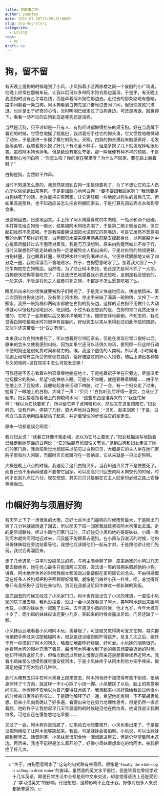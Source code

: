 ```yaml
---
title: 狗故事二则
author: yuanfan
date: 2022-07-28T21:59:31+0800
slug: dog-dog-story
categories:
  - Living
tags:
  - 狗
draft: no
---
```

<font face="微软雅黑">

<!--more-->

# 狗，留不留

有天晚上遛狗的时候碰到了小凤，小凤指着小区两栋楼之间一个废旧的小广场说，他晚上经常在那骑车玩，让我以后可以多带阿木狗去那边溜溜。于是乎，有天晚上我遛狗时没有走寻常路线，而是牵着阿木狗往那边去。走过去的那条路略有些暗，路中间躺着一条白狗。阿木狗看到白狗先是兴奋地过去闻了闻，但很快就败兴撤退。也许是出于好奇的心情，当时明明已经走过了白狗身边，可还是折返，回身蹲下，看看一动不动的白狗到底是死狗还是活狗。

当然是活狗，只不过却是一只有人、有狗经过都懒得抬头的黛玉狗。好在当我蹲下看它的时候，它惯性地摇了摇尾巴，我试着把手往它的狗头凑，它又惯性地略微动了动头，于是我进一步摸了摸它的狗头。天啊，白狗的狗头摸起来触感真好，毛发超级柔软，我顺着狗头摸了好几下有点爱不释手，但是多摸了几下就发现掉毛很厉害。虽然阿木狗也掉毛，但是绝没有那么夸张，那一瞬我便有种不祥的预感，于是我很耐心地问白狗：“你怎么啦？你的家在哪里呀？为什么不回家，要在路上躺着呀？”

白狗是狗，当然默不作声。

当时不知道怎么想的，我忽然联想到白狗一定是快要死了，为了不想让它的主人伤心所以偷偷跑出来等死，于是更加耐心地问白狗：“要不要跟我回家呀？”我想要是白狗快死了的话，也许能把它带回家，让它更舒服一些地度过狗生的最后几天。但如果真是那样，也不知道应该怎么把白狗挪回家去，于是打算先回去弄点水和狗零食来。

迅速地回去。迅速地回来。手上拎了阿木狗最喜欢的牛肉粒、一瓶水和两个纸碗。本打算先给白狗倒一碗水，结果被阿木狗抢先喝了，于是第二碗才倒给白狗，但它起初竟然不愿意喝。于是我端着碗试图把水递到它的狗嘴边，可是它居然不愿意喝我的水到了那样的程度。白狗眼见水要来便用两条前腿支撑起身体，以狗屁股为中心拖着后腿转过去半圈背对着我。我是万万没想到，原来白狗竟然如此不良于行，当时又联想到不能走路的白狗一定是被狗主人扔出来的，于是对白狗的怜惜更甚。白狗转圈，我也跟着转圈，继续把水往它的狗嘴递过去。它便继续腼腆地又转了四分之一圈，我继续锲而不舍地递水。终于，白狗愿意喝水了[^1]。接着我又倒了一小把牛肉粒在白狗嘴边。当然啦，为了防止阿木来抢，也还是先给阿木抓了一大把。白狗很快把狗零食吃完了，并且还巴巴地望着我示意还想吃，这倒是我没想到的。一般来讲，不管是将死之人或者将死之狗，不都是不怎么愿意吃喝了么。

眼见带出来的水很快就要被狗子们喝完了，于是我又快速地回去，快速地回来。第二次回到白狗身边时，没有带上阿木狗，空出手来端了满满一碗狗粮，又拎了一大瓶水。我把一碗狗粮和两碗水都放在白狗的狗头边，这样的话白狗不用做什么大动作就可以很轻松地喝到水、吃到粮。不过令我没想到的是，白狗的胃口竟然还挺不错的，它吃了一会狗粮以后又懒洋洋地喝了水，随即安详地躺倒。不知怎的，我总觉得白狗吃粮喝水时的眼神有些躲闪，好似狗生以来从未得到过如此体贴的照顾，又似乎还夹带着一分“受之有愧”。

本来我以为白狗快要死了，所以想着将它带回家去，但是在发现它胃口很好以后，原来的念头又使我感到纠结。因为如果它还可以活很久的话，要照顾一只这样行动不便的狗还是很耗费时间和精力的。唉，我这个虚伪的人类啊。所以说--小时候电视剧上经常有主角受伤昏倒在路边，恰好被路过的好心人搭救，随后上演出各种情与义的戏码--这在现实中怎么可能发生嘛！

可我还是不忍心看着白狗孤零零地躺在地上，于是抱着裙子坐在它旁边，尽量温柔地抚摸它的狗头，希望它能快些入睡。可是它不肯睡，就是要睁着眼睛……由于坐在地上久了屁股疼，我便站起身来活动下四肢。过了一会，有一个妇女走了过来，她看了一眼地上的白狗，大喊了一声：“贝贝！”白狗听到后吓得一激灵，立马坐了起来。妇女接着指着地上的狗粮和水问：“这些东西是谁弄来的？”我连忙解释：“我以为它快要死了，所以给它弄了点狗粮和水，然后又在这里陪陪它。”妇女听完，没有作声，停顿了几秒，更大声地对白狗说：“贝贝，起来回家！”于是，白狗立马乖乖地用四条腿站了起来，并迈着轻快的步伐往它的家走去。

原来一切都是误会啊喂！

我对妇女说：“我看它好像不能走动，还以为它马上要死了。”妇女轻描淡写地指着已经走到她前面的白狗说：“它的后腿有风湿性关节炎。”见到白狗和妇女走进了她们的家门后，我后知后觉地想起来以前见过白狗贝贝，大概是它的主人坐在她们家院子里和别人闲聊，而那时贝贝就蹲守在一旁纳凉，它从来就是一只淡定狗啊。

大概是晚上八点的时候，我遇见了这只白狗贝贝。当我知道贝贝并不是快要死了，而自己也不用再纠结要不要带它回家，可以高高兴兴回去向阿木狗交代的时候，时间才走到九点过八分。现在想想，其实贝贝只是躺在它主人回家的必经之路上安静等待而已。

# 巾帼好狗与须眉好狗

有天早上下了一场很急的大雨，正好七点半出门遛狗的时候雨势最大，于是刚出门转了几分钟就被雨逼了回去，所以那天下班一回家我就赶紧把阿木狗带出去溜。走的是常规路线，经过小凤他们家门口时，正好碰见小凤和他的哥哥妹妹。小凤一看到阿木就笑呵呵地迎过来，问我能不能跟着去遛狗。在小凤与我说话的时候，他的哥哥妹妹就在旁边站着等他，我想他应该跟他们一起玩才对，于是跟他讲让他们先玩，我过会再溜回来。

走了几步遇见一只平时没碰见过的狗，与狗主简单聊了聊，原来她家的小狗过几天要去做绝育，她在忧心最多只能请两三天假，没法请一周的假期来照顾她的小狗。讲真，阿木绝育休养的时候我根本都没动过要请假在家照顾它的念头。不由得感慨现在好多人养狗都把狗子照顾得好精细，就像是当做养小孩一样养。唔，总觉得好像只有我把狗子当狗在养似的，到现在我都没给阿木做过一顿新鲜的狗饭。

遛完回去的时候又经过了小凤家门口，阿木也许是记住了小凤的味道，一直往小凤家的院子里去嗅，我也没拦着，没过一会小凤就看见了阿木，笑呵呵地跑出来跟阿木玩，小凤的妹妹也一起跑了出来。去年遇见小凤的时候，他才九岁，今年大概有十岁了，而小凤的妹妹应该还要小几岁，笑起来的时候会露出牙齿，门牙还缺了一颗。

小凤妹远远地看着小凤和阿木玩，羡慕极了，可是她又觉得狗可爱又怕狗，每次都悄悄把手伸过来试图触碰阿木，但总是还没碰到就吓得跳开。反复几次之后，她终于有一秒摸到了阿木的狗头，略激动地直呼好舒服、好可爱。小凤妹的眼睛很亮，她看阿木狗的眼神充满了善意，每当阿木狗接收到了她的善意想要靠近她的时候，她却吓得后退好几步，但每次跑远以后她又慢慢走回来还是想要继续靠近阿木。我看小凤妹那么想摸狗就尽量安抚阿木，于是小凤妹终于从阿木狗后方把手伸来，很满足地摸了阿木狗好几秒钟。

此时大概有五只手在阿木狗身上摸来摸去，阿木狗也终于被摸得有些不耐烦，扭动身体转了个方向，就这样一不小心踩了小凤一脚。小凤被踩了以后，脸上的笑意瞬间消失，他惶惶不安地以为自己要得狂犬病了。我想起来小凤好像给我说过他很小的时候被自家养的狗咬过，于是跟他解释了好一通，希望他能克制一下不要胡思乱想。后来小凤向我确认了好多遍，看得出来他在努力地理性思考，但是仍然一直苦着脸。他的样子让我想起早几天早晨遛狗的时候碰见他在倒垃圾，他说我爸让我倒垃圾，可他自己在慢悠悠地吃早餐……

又过了一会，阿木狗许是玩腻了，动来动去地想要离开。小凤也看出来了，于是提议把狗绳松了让阿木能够跑起来。我说，可是妹妹会害怕呀。小凤说，可以让妹妹躲到屋里去。话音刚落，小凤妹就很配合地一溜烟跑进屋去，但是仍然望着阿木这边。再后来，我也不记得是怎么离开的了，好像小凤妹很想拿吃的给阿木，被我拒绝了好几次。

[^1]:“终于，白狗愿意喝水了”这句的句式略有些奇怪，很像是“Finally, the white dog is willing to drink water”的直译。虽然我的英文水平很烂，但是毕竟也曾经学过十几年英语，即便日常生活中全都是用中文来交流，却总觉得语法上还是受到了“学习过英文”的影响。仔细想想，这种影响不止在于我，好像对很多人来说都挺普遍的。